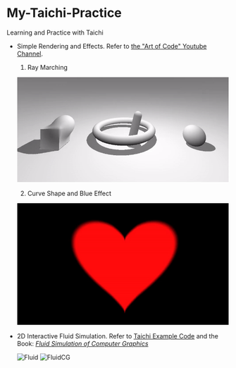 # My-Taichi-Practice
Learning and Practice with Taichi

- Simple Rendering and Effects. Refer to [the "Art of Code" Youtube Channel](https://www.youtube.com/channel/UCcAlTqd9zID6aNX3TzwxJXg).
  1. Ray Marching

  ![Ray](https://github.com/Duotun/My-Taichi-Practice/blob/main/Demos/rayMarching.gif)

  2. Curve Shape and Blue Effect

  ![Curve](https://github.com/Duotun/My-Taichi-Practice/blob/main/Demos/heart.gif)
  
 - 2D Interactive Fluid Simulation. Refer to [Taichi Example Code](https://github.com/taichi-dev/taichi/blob/3050606b44a64e3e1070835b7bfe22eee39a00a1/examples/stable_fluid.py) and the Book: *[Fluid Simulation of Computer Graphics](https://www.amazon.com/Simulation-Computer-Graphics-Robert-Bridson/dp/1568813260)*
 
    ![Fluid](https://github.com/Duotun/My-Taichi-Practice/blob/main/Demos/Interactive%20Fluid.gif) ![FluidCG](https://github.com/Duotun/My-Taichi-Practice/blob/main/Demos/Interactive_Fluid_cg.gif)
